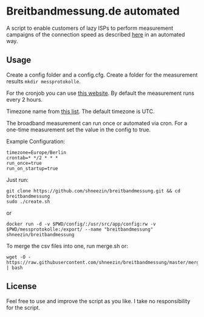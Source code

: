 # Breitbandmessung.de automated

A script to enable customers of lazy ISPs to perform measurement campaigns of the connection speed as described [here](https://www.bundesnetzagentur.de/DE/Sachgebiete/Telekommunikation/Unternehmen_Institutionen/Breitband/Breitbandmessung/start.html) in an automated way.

## Usage

Create a config folder and a config.cfg.
Create a folder for the measurement results `mkdir messprotokolle`.

For the cronjob you can use [this website](https://crontab-generator.org/).
By default the measurement runs every 2 hours.

Timezone name from [this list](https://en.wikipedia.org/wiki/List_of_tz_database_time_zones#List).
The default timezone is UTC.

The broadband measurement can run once or automated via cron.
For a one-time measurement set the value in the config to true.


Example Configuration:
```
timezone=Europe/Berlin
crontab=* */2 * * *
run_once=true
run_on_startup=true
```


Just run:

```
git clone https://github.com/shneezin/breitbandmessung.git && cd breitbandmessung
sudo ./create.sh
```

or 

```
docker run -d -v $PWD/config/:/usr/src/app/config:rw -v $PWD/messprotokolle:/export/ --name "breitbandmessung" shneezin/breitbandmessung
```

To merge the csv files into one, run merge.sh or:
```
wget -O - https://raw.githubusercontent.com/shneezin/breitbandmessung/master/merge.sh | bash
```

## License

Feel free to use and improve the script as you like. I take no responsibility for the script.
